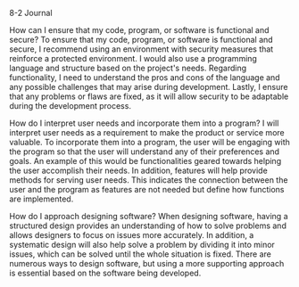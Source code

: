 8-2 Journal

How can I ensure that my code, program, or software is functional and secure?
  To ensure that my code, program, or software is functional and secure, I recommend using an environment with security measures that reinforce a protected environment. I would also use a programming language and structure based on the project's needs. Regarding functionality, I need to understand the pros and cons of the language and any possible challenges that may arise during development. Lastly, I ensure that any problems or flaws are fixed, as it will allow security to be adaptable during the development process. 

How do I interpret user needs and incorporate them into a program?
  I will interpret user needs as a requirement to make the product or service more valuable. To incorporate them into a program, the user will be engaging with the program so that the user will understand any of their preferences and goals. An example of this would be functionalities geared towards helping the user accomplish their needs. In addition, features will help provide methods for serving user needs. This indicates the connection between the user and the program as features are not needed but define how functions are implemented.  

How do I approach designing software?
  When designing software, having a structured design provides an understanding of how to solve problems and allows designers to focus on issues more accurately. In addition, a systematic design will also help solve a problem by dividing it into minor issues, which can be solved until the whole situation is fixed. There are numerous ways to design software, but using a more supporting approach is essential based on the software being developed. 
